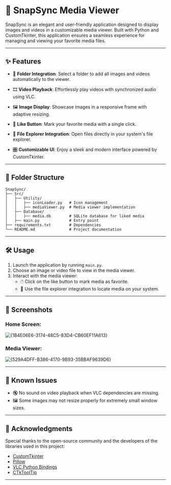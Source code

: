 # 📸 SnapSync Media Viewer

SnapSync is an elegant and user-friendly application designed to display images and videos in a customizable media viewer. Built with Python and CustomTkinter, this application ensures a seamless experience for managing and viewing your favorite media files.

---

## ✨ Features

- 📂 **Folder Integration**: Select a folder to add all images and videos automatically to the viewer.

- 🎞️ **Video Playback**: Effortlessly play videos with synchronized audio using VLC.
- 🖼️ **Image Display**: Showcase images in a responsive frame with adaptive resizing.
- 💖 **Like Button**: Mark your favorite media with a single click.
- 📂 **File Explorer Integration**: Open files directly in your system's file explorer.
- 🎛️ **Customizable UI**: Enjoy a sleek and modern interface powered by CustomTkinter.

---

## 📂 Folder Structure

```
SnapSync/
├── Src/
│   ├── Utility/
│   │   ├── iconLoader.py   # Icon management
│   │   ├── mediaViewer.py  # Media viewer implementation
│   ├── Database/
│   │   ├── media.db        # SQLite database for liked media
│   ├── main.py             # Entry point
├── requirements.txt        # Dependencies
└── README.md               # Project documentation
```

---

## 🛠️ Usage

1. Launch the application by running `main.py`.
2. Choose an image or video file to view in the media viewer.
3. Interact with the media viewer:
   - 🖱️ Click on the like button to mark media as favorite.
   - 📂 Use the file explorer integration to locate media on your system.

---

## 📸 Screenshots

### Home Screen:
![{1B4E06E6-3174-48C5-83D4-CB60EF11A613}](https://github.com/user-attachments/assets/fcef9f3b-fe42-4676-b8d8-982f33f6d707)


### Media Viewer:
![{529A4DFF-B386-4170-9B93-35BBAF9639D6}](https://github.com/user-attachments/assets/d47846b9-d400-4029-a2d7-f27d69232df3)



---


## 🐞 Known Issues

- 🔇 No sound on video playback when VLC dependencies are missing.
- 🖼️ Some images may not resize properly for extremely small window sizes.

---

## 🎉 Acknowledgments

Special thanks to the open-source community and the developers of the libraries used in this project:

- [CustomTkinter](https://github.com/TomSchimansky/CustomTkinter)
- [Pillow](https://python-pillow.org/)
- [VLC Python Bindings](https://wiki.videolan.org/Python_bindings/)
- [CTkToolTip](https://github.com/TomSchimansky/CTkToolTip)

---




